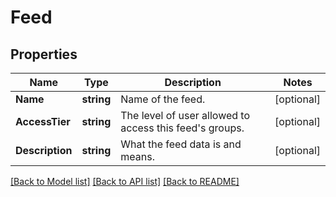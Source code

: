 # Feed

## Properties

Name | Type | Description | Notes
------------ | ------------- | ------------- | -------------
**Name** | **string** | Name of the feed. | [optional] 
**AccessTier** | **string** | The level of user allowed to access this feed&#39;s groups. | [optional] 
**Description** | **string** | What the feed data is and means. | [optional] 

[[Back to Model list]](../README.md#documentation-for-models) [[Back to API list]](../README.md#documentation-for-api-endpoints) [[Back to README]](../README.md)


